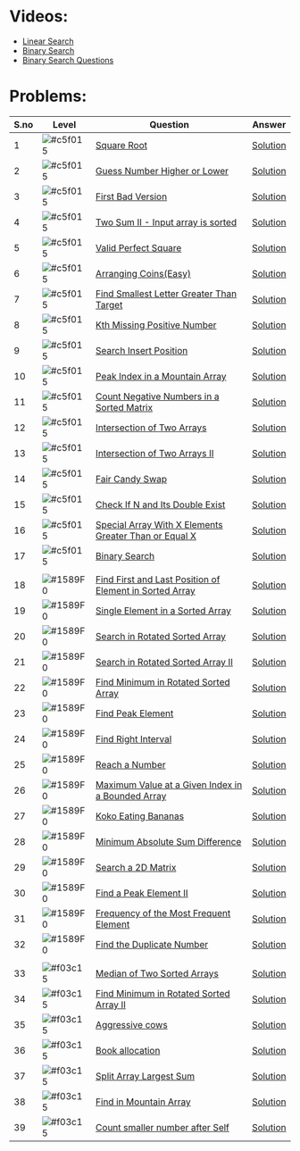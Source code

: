 # Videos:

- [Linear Search](https://youtu.be/_HRA37X8N_Q)
- [Binary Search](https://youtu.be/f6UU7V3szVw)
- [Binary Search Questions](https://youtu.be/W9QJ8HaRvJQ)

# Problems:

| S.no | Level                                                           | Question                                                                                                                                          | Answer                                                                     |
| ---- | --------------------------------------------------------------- | ------------------------------------------------------------------------------------------------------------------------------------------------- | -------------------------------------------------------------------------- |
| 1    | ![#c5f015](https://via.placeholder.com/15/c5f015/000000?text=+) | [Square Root](https://leetcode.com/problems/sqrtx/)                                                                                               | [Solution](./Square_Root.java)                                             |
| 2    | ![#c5f015](https://via.placeholder.com/15/c5f015/000000?text=+) | [Guess Number Higher or Lower](https://leetcode.com/problems/guess-number-higher-or-lower/)                                                       | [Solution](./guess_number_higher_or_lower.java)                            |
| 3    | ![#c5f015](https://via.placeholder.com/15/c5f015/000000?text=+) | [First Bad Version](https://leetcode.com/problems/first-bad-version/)                                                                             | [Solution](./First_Bad_Version.java)                                       |
| 4    | ![#c5f015](https://via.placeholder.com/15/c5f015/000000?text=+) | [Two Sum II - Input array is sorted](https://leetcode.com/problems/two-sum-ii-input-array-is-sorted/)                                             | [Solution](./Two_Sum_II_Input_array_is_sorted.java)                        |
| 5    | ![#c5f015](https://via.placeholder.com/15/c5f015/000000?text=+) | [Valid Perfect Square](https://leetcode.com/problems/valid-perfect-square/)                                                                       | [Solution](./Valid_Perfect_Square.java)                                    |
| 6    | ![#c5f015](https://via.placeholder.com/15/c5f015/000000?text=+) | [Arranging Coins(Easy)](https://leetcode.com/problems/arranging-coins/)                                                                           | [Solution](./Arranging_Coins.java)                                         |
| 7    | ![#c5f015](https://via.placeholder.com/15/c5f015/000000?text=+) | [Find Smallest Letter Greater Than Target](https://leetcode.com/problems/find-smallest-letter-greater-than-target/)                               | [Solution](./.java)                                                        |
| 8    | ![#c5f015](https://via.placeholder.com/15/c5f015/000000?text=+) | [Kth Missing Positive Number](https://leetcode.com/problems/kth-missing-positive-number/)                                                         | [Solution](./.java)                                                        |
| 9    | ![#c5f015](https://via.placeholder.com/15/c5f015/000000?text=+) | [Search Insert Position](https://leetcode.com/problems/search-insert-position/)                                                                   | [Solution](./.java)                                                        |
| 10   | ![#c5f015](https://via.placeholder.com/15/c5f015/000000?text=+) | [Peak Index in a Mountain Array](https://leetcode.com/problems/peak-index-in-a-mountain-array/)                                                   | [Solution](./.java)                                                        |
| 11   | ![#c5f015](https://via.placeholder.com/15/c5f015/000000?text=+) | [Count Negative Numbers in a Sorted Matrix](https://leetcode.com/problems/count-negative-numbers-in-a-sorted-matrix/)                             | [Solution](./.java)                                                        |
| 12   | ![#c5f015](https://via.placeholder.com/15/c5f015/000000?text=+) | [Intersection of Two Arrays](https://leetcode.com/problems/intersection-of-two-arrays/)                                                           | [Solution](./.java)                                                        |
| 13   | ![#c5f015](https://via.placeholder.com/15/c5f015/000000?text=+) | [Intersection of Two Arrays II](https://leetcode.com/problems/intersection-of-two-arrays-ii/)                                                     | [Solution](./.java)                                                        |
| 14   | ![#c5f015](https://via.placeholder.com/15/c5f015/000000?text=+) | [Fair Candy Swap](https://leetcode.com/problems/fair-candy-swap/)                                                                                 | [Solution](./.java)                                                        |
| 15   | ![#c5f015](https://via.placeholder.com/15/c5f015/000000?text=+) | [Check If N and Its Double Exist](https://leetcode.com/problems/check-if-n-and-its-double-exist/)                                                 | [Solution](./.java)                                                        |
| 16   | ![#c5f015](https://via.placeholder.com/15/c5f015/000000?text=+) | [Special Array With X Elements Greater Than or Equal X](https://leetcode.com/problems/special-array-with-x-elements-greater-than-or-equal-x/)     | [Solution](./.java)                                                        |
| 17   | ![#c5f015](https://via.placeholder.com/15/c5f015/000000?text=+) | [Binary Search](https://leetcode.com/problems/binary-search/)                                                                                     | [Solution](./.java)                                                        |
|      |                                                                 |                                                                                                                                                   |                                                                            |
| 18   | ![#1589F0](https://via.placeholder.com/15/1589F0/000000?text=+) | [Find First and Last Position of Element in Sorted Array](https://leetcode.com/problems/find-first-and-last-position-of-element-in-sorted-array/) | [Solution](./Find_First_and_Last_Position_of_Element_in_Sorted_Array.java) |
| 19   | ![#1589F0](https://via.placeholder.com/15/1589F0/000000?text=+) | [Single Element in a Sorted Array](https://leetcode.com/problems/single-element-in-a-sorted-array/)                                               | [Solution](./.java)                                                        |
| 20   | ![#1589F0](https://via.placeholder.com/15/1589F0/000000?text=+) | [Search in Rotated Sorted Array](https://leetcode.com/problems/search-in-rotated-sorted-array/)                                                   | [Solution](./.java)                                                        |
| 21   | ![#1589F0](https://via.placeholder.com/15/1589F0/000000?text=+) | [Search in Rotated Sorted Array II](https://leetcode.com/problems/search-in-rotated-sorted-array-ii/)                                             | [Solution](./.java)                                                        |
| 22   | ![#1589F0](https://via.placeholder.com/15/1589F0/000000?text=+) | [Find Minimum in Rotated Sorted Array](https://leetcode.com/problems/find-minimum-in-rotated-sorted-array/)                                       | [Solution](./.java)                                                        |
| 23   | ![#1589F0](https://via.placeholder.com/15/1589F0/000000?text=+) | [Find Peak Element](https://leetcode.com/problems/find-peak-element/)                                                                             | [Solution](./.java)                                                        |
| 24   | ![#1589F0](https://via.placeholder.com/15/1589F0/000000?text=+) | [Find Right Interval](https://leetcode.com/problems/find-right-interval/)                                                                         | [Solution](./.java)                                                        |
| 25   | ![#1589F0](https://via.placeholder.com/15/1589F0/000000?text=+) | [Reach a Number](https://leetcode.com/problems/reach-a-number/)                                                                                   | [Solution](./.java)                                                        |
| 26   | ![#1589F0](https://via.placeholder.com/15/1589F0/000000?text=+) | [Maximum Value at a Given Index in a Bounded Array](https://leetcode.com/problems/maximum-value-at-a-given-index-in-a-bounded-array/)             | [Solution](./.java)                                                        |
| 27   | ![#1589F0](https://via.placeholder.com/15/1589F0/000000?text=+) | [Koko Eating Bananas](https://leetcode.com/problems/koko-eating-bananas/)                                                                         | [Solution](./.java)                                                        |
| 28   | ![#1589F0](https://via.placeholder.com/15/1589F0/000000?text=+) | [Minimum Absolute Sum Difference](https://leetcode.com/problems/minimum-absolute-sum-difference/)                                                 | [Solution](./.java)                                                        |
| 29   | ![#1589F0](https://via.placeholder.com/15/1589F0/000000?text=+) | [Search a 2D Matrix](https://leetcode.com/problems/search-a-2d-matrix/)                                                                           | [Solution](./.java)                                                        |
| 30   | ![#1589F0](https://via.placeholder.com/15/1589F0/000000?text=+) | [Find a Peak Element II](https://leetcode.com/problems/find-a-peak-element-ii/)                                                                   | [Solution](./.java)                                                        |
| 31   | ![#1589F0](https://via.placeholder.com/15/1589F0/000000?text=+) | [Frequency of the Most Frequent Element](https://leetcode.com/problems/frequency-of-the-most-frequent-element/)                                   | [Solution](./.java)                                                        |
| 32   | ![#1589F0](https://via.placeholder.com/15/1589F0/000000?text=+) | [Find the Duplicate Number](https://leetcode.com/problems/find-the-duplicate-number/)                                                             | [Solution](./.java)                                                        |
|      |                                                                 |                                                                                                                                                   |                                                                            |
| 33   | ![#f03c15](https://via.placeholder.com/15/f03c15/000000?text=+) | [Median of Two Sorted Arrays](https://leetcode.com/problems/median-of-two-sorted-arrays/)                                                         | [Solution](./.java)                                                        |
| 34   | ![#f03c15](https://via.placeholder.com/15/f03c15/000000?text=+) | [Find Minimum in Rotated Sorted Array II](https://leetcode.com/problems/find-minimum-in-rotated-sorted-array-ii/)                                 | [Solution](./.java)                                                        |
| 35   | ![#f03c15](https://via.placeholder.com/15/f03c15/000000?text=+) | [Aggressive cows](https://www.spoj.com/problems/AGGRCOW/)                                                                                         | [Solution](./.java)                                                        |
| 36   | ![#f03c15](https://via.placeholder.com/15/f03c15/000000?text=+) | [Book allocation](https://www.geeksforgeeks.org/allocate-minimum-number-pages/)                                                                   | [Solution](./.java)                                                        |
| 37   | ![#f03c15](https://via.placeholder.com/15/f03c15/000000?text=+) | [Split Array Largest Sum](https://leetcode.com/problems/split-array-largest-sum/)                                                                 | [Solution](./.java)                                                        |
| 38   | ![#f03c15](https://via.placeholder.com/15/f03c15/000000?text=+) | [Find in Mountain Array](https://leetcode.com/problems/find-in-mountain-array/)                                                                   | [Solution](./.java)                                                        |
| 39   | ![#f03c15](https://via.placeholder.com/15/f03c15/000000?text=+) | [Count smaller number after Self](https://leetcode.com/problems/count-of-smaller-numbers-after-self/)                                             | [Solution](./.java)                                                        |
